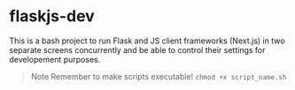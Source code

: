 # flaskjs-dev

This is a bash project to run Flask and JS client frameworks (Next.js) in two separate screens concurrently and be able to control their settings for developement purposes.

> Note
> Remember to make scripts executable!
> `chmod +x script_name.sh`